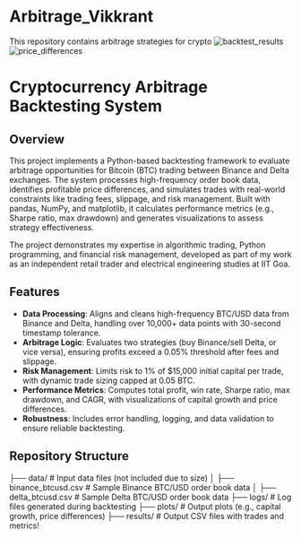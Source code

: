 # Arbitrage_Vikkrant
This repository contains arbitrage strategies for crypto 
![backtest_results](https://github.com/user-attachments/assets/bf4d9b1f-b554-4c12-8509-160551c0d1e2)
![price_differences](https://github.com/user-attachments/assets/3cfa01cc-5373-4469-a19e-631db03fbb26)


# Cryptocurrency Arbitrage Backtesting System

## Overview
This project implements a Python-based backtesting framework to evaluate arbitrage opportunities for Bitcoin (BTC) trading between Binance and Delta exchanges. The system processes high-frequency order book data, identifies profitable price differences, and simulates trades with real-world constraints like trading fees, slippage, and risk management. Built with pandas, NumPy, and matplotlib, it calculates performance metrics (e.g., Sharpe ratio, max drawdown) and generates visualizations to assess strategy effectiveness.

The project demonstrates my expertise in algorithmic trading, Python programming, and financial risk management, developed as part of my work as an independent retail trader and electrical engineering studies at IIT Goa.

## Features
- **Data Processing**: Aligns and cleans high-frequency BTC/USD data from Binance and Delta, handling over 10,000+ data points with 30-second timestamp tolerance.
- **Arbitrage Logic**: Evaluates two strategies (buy Binance/sell Delta, or vice versa), ensuring profits exceed a 0.05% threshold after fees and slippage.
- **Risk Management**: Limits risk to 1% of $15,000 initial capital per trade, with dynamic trade sizing capped at 0.05 BTC.
- **Performance Metrics**: Computes total profit, win rate, Sharpe ratio, max drawdown, and CAGR, with visualizations of capital growth and price differences.
- **Robustness**: Includes error handling, logging, and data validation to ensure reliable backtesting.

## Repository Structure

├── data/                    # Input data files (not included due to size)
│   ├── binance_btcusd.csv   # Sample Binance BTC/USD order book data
│   ├── delta_btcusd.csv     # Sample Delta BTC/USD order book data
├── logs/                    # Log files generated during backtesting
├── plots/                   # Output plots (e.g., capital growth, price differences)
├── results/                 # Output CSV files with trades and metrics!


